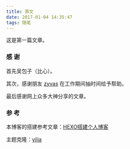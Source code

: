 ```yaml
---
title: 首文
date: 2017-01-04 14:35:47
tags: 随笔
---
```


这是第一篇文章。

### 感  谢

首先吴包子（比心）。

其次，感谢朋友 [zyvas](https://github.com/zyvas) 在工作期间抽时间给予帮助。

最后感谢网上众多大神分享的文章。


### 参  考

本博客的搭建参考文章：[HEXO搭建个人博客](http://baixin.io/2015/08/HEXO%E6%90%AD%E5%BB%BA%E4%B8%AA%E4%BA%BA%E5%8D%9A%E5%AE%A2/)

主题克隆：[yilia](https://github.com/litten/hexo-theme-yilia)



